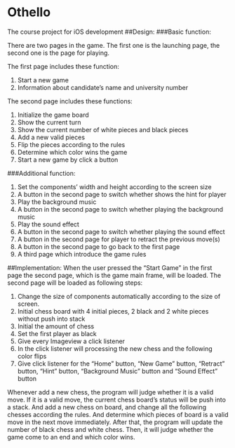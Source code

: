 # Othello
The course project for iOS development
##Design:
###Basic function:

There are two pages in the game. The first one is the launching page, the second one is the page for playing.

The first page includes these function:
1.	Start a new game
2.	Information about candidate’s name and university number

The second page includes these functions:
1.	Initialize the game board
2.	Show the current turn
3.	Show the current number of white pieces and black pieces
4.	Add a new valid pieces
5.	Flip the pieces according to the rules
6.	Determine which color wins the game
7.	Start a new game by click a button

###Additional function:
1.	Set the components’ width and height according to the screen size
2.	A button in the second page to switch whether shows the hint for player
3.	Play the background music
4.	A button in the second page to switch whether playing the background music
5.	Play the sound effect
6.	A button in the second page to switch whether playing the sound effect
7.	A button in the second page for player to retract the previous move(s)
8.	A button in the second page to go back to the first page
9.	A third page which introduce the game rules

##Implementation:
When the user pressed the “Start Game” in the first page the second page, which is the game main frame, will be loaded.
The second page will be loaded as following steps:
1.	Change the size of components automatically according to the size of screen.
2.	Initial chess board with 4 initial pieces, 2 black and 2 white pieces without push into stack
3.	Initial the amount of chess
4.	Set the first player as black
5.	Give every Imageview a click listener
6.	In the click listener will processing the new chess and the following color flips
7.	Give click listener for the “Home” button, “New Game” button, “Retract” button, “Hint” button, “Background Music” button and “Sound Effect” button

Whenever add a new chess, the program will judge whether it is a valid move. If it is a valid move, the current chess board’s status will be push into a stack. And add a new chess on board, and change all the following chesses according the rules. And determine which pieces of board is a valid move in the next move immediately. After that, the program will update the number of black chess and white chess. Then, it will judge whether the game come to an end and which color wins.
